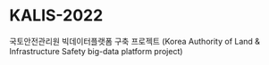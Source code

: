 # KALIS-2022
국토안전관리원 빅데이터플랫폼 구축 프로젝트 </h3>
(Korea Authority of Land &amp; Infrastructure Safety big-data platform project)</h3>

